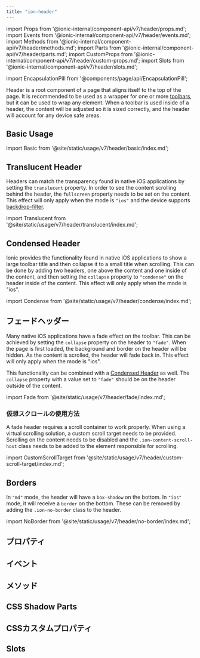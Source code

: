 ```yaml
---
title: "ion-header"
---
```

import Props from '@ionic-internal/component-api/v7/header/props.md';
import Events from '@ionic-internal/component-api/v7/header/events.md';
import Methods from '@ionic-internal/component-api/v7/header/methods.md';
import Parts from '@ionic-internal/component-api/v7/header/parts.md';
import CustomProps from '@ionic-internal/component-api/v7/header/custom-props.md';
import Slots from '@ionic-internal/component-api/v7/header/slots.md';

<head>
  <title>ion-header: Header Parent Component for Ionic Framework Apps</title>
  <meta name="description" content="ion-headerは、ツールバーを保持する親コンポーネントです。ion-headerは、ページの3つのルート要素のうちの1つである必要があることに注意することが重要です。" />
</head>

import EncapsulationPill from '@components/page/api/EncapsulationPill';


Header is a root component of a page that aligns itself to the top of the page. It is recommended to be used as a wrapper for one or more [toolbars](./toolbar), but it can be used to wrap any element. When a toolbar is used inside of a header, the content will be adjusted so it is sized correctly, and the header will account for any device safe areas.


## Basic Usage

import Basic from '@site/static/usage/v7/header/basic/index.md';

<Basic />


## Translucent Header

Headers can match the transparency found in native iOS applications by setting the `translucent` property. In order to see the content scrolling behind the header, the `fullscreen` property needs to be set on the content. This effect will only apply when the mode is `"ios"` and the device supports [backdrop-filter](https://developer.mozilla.org/en-US/docs/Web/CSS/backdrop-filter#browser_compatibility).

import Translucent from '@site/static/usage/v7/header/translucent/index.md';

<Translucent />


## Condensed Header

Ionic provides the functionality found in native iOS applications to show a large toolbar title and then collapse it to a small title when scrolling. This can be done by adding two headers, one above the content and one inside of the content, and then setting the `collapse` property to `"condense"` on the header inside of the content. This effect will only apply when the mode is "ios".

import Condense from '@site/static/usage/v7/header/condense/index.md';

<Condense />


## フェードヘッダー

Many native iOS applications have a fade effect on the toolbar. This can be achieved by setting the `collapse` property on the header to `"fade"`. When the page is first loaded, the background and border on the header will be hidden. As the content is scrolled, the header will fade back in. This effect will only apply when the mode is "ios".

This functionality can be combined with a [Condensed Header](#condensed-header) as well. The `collapse` property with a value set to `"fade"` should be on the header outside of the content.

import Fade from '@site/static/usage/v7/header/fade/index.md';

<Fade />


### 仮想スクロールの使用方法

A fade header requires a scroll container to work properly. When using a virtual scrolling solution, a custom scroll target needs to be provided. Scrolling on the content needs to be disabled and the `.ion-content-scroll-host` class needs to be added to the element responsible for scrolling.

import CustomScrollTarget from '@site/static/usage/v7/header/custom-scroll-target/index.md';

<CustomScrollTarget />


## Borders

In `"md"` mode, the header will have a `box-shadow` on the bottom. In `"ios"` mode, it will receive a `border` on the bottom. These can be removed by adding the `.ion-no-border` class to the header.

import NoBorder from '@site/static/usage/v7/header/no-border/index.md';

<NoBorder />


## プロパティ
<Props />

## イベント
<Events />

## メソッド
<Methods />

## CSS Shadow Parts
<Parts />

## CSSカスタムプロパティ
<CustomProps />

## Slots
<Slots />
